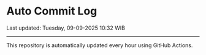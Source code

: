 # Auto Commit Log

Last updated: Tuesday, 09-09-2025 10:32 WIB

---

This repository is automatically updated every hour using GitHub Actions.
